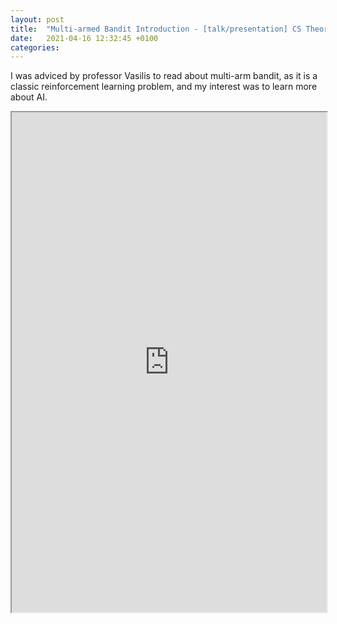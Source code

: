 ```yaml
---
layout: post
title:  "Multi-armed Bandit Introduction - [talk/presentation] CS Theory Reading Group"
date:   2021-04-16 12:32:45 +0100
categories:
---
```

I was adviced by professor Vasilis to read about multi-arm bandit, as it is a classic reinforcement learning problem, and my interest was to learn more about AI.

<iframe src="https://drive.google.com/file/d/1k8xA0ysglP3Bi4oVJG_-whaJARCK7mnB/preview" width="100%" height="800"></iframe>
